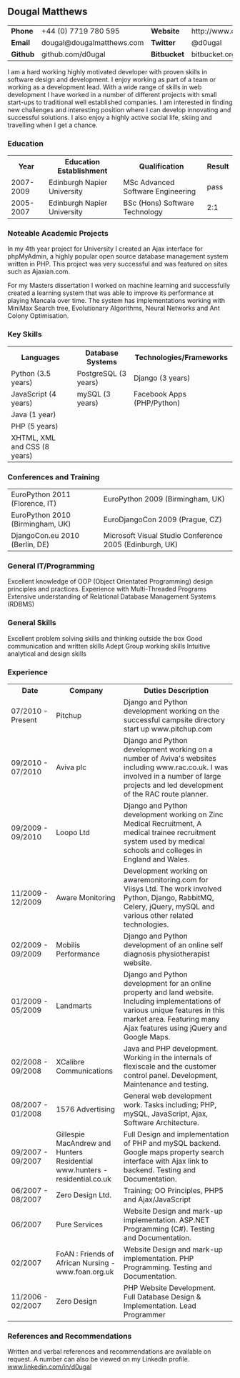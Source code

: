 ## Dougal Matthews

<table>
    <tr>
        <td><b>Phone</b></td>
        <td>+44 (0) 7719 780 595</td>
        <td><b>Website</b></td>
        <td>http://www.dougalmatthews.com/</td>
    </tr>
    <tr>
        <td><b>Email</b></td>
        <td>dougal@dougalmatthews.com</td>
        <td><b>Twitter</b></td>
        <td>@d0ugal</td>
    </tr>
    <tr>
        <td><b>Github</b></td>
        <td>github.com/d0ugal</td>
        <td><b>Bitbucket</b></td>
        <td>bitbucket.org/d0ugal</td>
    </tr>
</table>

I am a hard working highly motivated developer with proven skills in software 
design and development. I enjoy working as part of a team or working as a 
development lead. With a wide range of skills in web development I have 
worked in a number of different projects with small start-ups to traditional 
well established companies. I am interested in finding new challenges and 
interesting position where I can develop innovating and successful solutions. 
I also enjoy a highly active social life, skiing and travelling when I get a
chance.

### Education

<table>
    <tr>
        <th>Year</th>
        <th>Education Establishment</th>
        <th>Qualification</th>
        <th>Result</th>
    </tr>
    <tr>
        <td>2007-2009</td>
        <td>Edinburgh Napier University</td>
        <td>MSc Advanced Software Engineering</td>
        <td>pass</td>
    </tr>
    <tr>
        <td>2005-2007</td>
        <td>Edinburgh Napier University</td>
        <td>BSc (Hons) Software Technology</td>
        <td>2:1</td>
    </tr>
</table>

### Noteable Academic Projects

In my 4th year project for University I created an Ajax interface for phpMyAdmin, a highly popular open source database management system written in PHP. This project was very successful and was featured on sites such as Ajaxian.com.

For my Masters dissertation I worked on machine learning and successfully created a learning system that was able to improve its performance at playing Mancala over time. The system has implementations working with MiniMax Search tree, Evolutionary Algorithms, Neural Networks and Ant Colony Optimisation.

### Key Skills

<table>
    <tr>
        <th>Languages</th>
        <th>Database Systems</th>
        <th>Technologies/Frameworks</th>
    </tr>
    <tr>
        <td>Python (3.5 years)</td>
        <td>PostgreSQL (3 years)</td>
        <td>Django (3 years)</td>
    </tr>
    <tr>
        <td>JavaScript (4 years)</td>
        <td>mySQL (3 years)</td>
        <td>Facebook Apps (PHP/Python)</td>
    </tr>
    <tr>
        <td>Java (1 year)</td>
        <td></td>
        <td></td>
    </tr>
    <tr>
        <td>PHP (5 years)</td>
        <td></td>
        <td></td>
    </tr>
    <tr>
        <td>XHTML, XML and CSS (8 years)</td>
        <td></td>
        <td></td>
    </tr>
</table>

### Conferences and Training

<table>
    <tr>
        <td>EuroPython 2011 (Florence, IT)</td>
        <td>EuroPython 2009 (Birmingham, UK)</td>
    </tr>
    <tr>
        <td>EuroPython 2010 (Birmingham, UK)</td>
        <td>EuroDjangoCon 2009 (Prague, CZ)</td>
    </tr>
    <tr>
        <td>DjangoCon.eu 2010 (Berlin, DE)</td>
        <td>Microsoft Visual Studio Conference 2005 (Edinburgh, UK)</td>
    </tr>
</table>

### General IT/Programming

Excellent knowledge of OOP (Object Orientated Programming) design principles and practices.
Experience with Multi-Threaded Programs
Extensive  understanding of Relational Database Management Systems (RDBMS)

### General Skills

Excellent problem solving skills and thinking outside the box
Good communication and written skills
Adept Group working skills 
Intuitive analytical and design skills

### Experience

<table>
    <tr>
        <th style="width:20%">Date</th>
        <th style="width:30%">Company</th>
        <th style="width:50%">Duties Description</th>
    </tr>
    <tr>
        <td>07/2010 - Present</td>
        <td>Pitchup</td>
        <td>Django and Python development working on the successful campsite
        directory start up www.pitchup.com
    </tr>
    <tr>
        <td>09/2010 - 07/2010</td>
        <td>Aviva plc</td>
        <td>Django and Python development working on a number of Aviva's 
        websites including www.rac.co.uk. I was involved in a number of large 
        projects and led development of the RAC route planner.
        </td>
    </tr>
    <tr>
        <td>09/2009 - 09/2010</td>
        <td>Loopo Ltd</td>
        <td>Django and Python development working on Zinc Medical Recruitment, 
        A medical trainee recruitment system used by  medical schools and 
        colleges in England and Wales.</td>
    </tr>
    <tr>
        <td>11/2009 - 12/2009</td>
        <td>Aware Monitoring</td>
        <td>Development working on awaremonitoring.com for Viisys Ltd. The 
        work involved Python, Django, RabbitMQ, Celery, jQuery, mySQL and 
        various other related technologies.</td>
    </tr>
    <tr>
        <td>02/2009 - 09/2009</td>
        <td>Mobilis Performance</td>
        <td>Django and Python development of an online self diagnosis 
        physiotherapist website.</td>
    </tr>
    <tr>
        <td>01/2009 - 05/2009</td>
        <td>Landmarts</td>
        <td>Django and Python development for an online property and land 
        website. Including implementations of various unique features in this 
        market area. Featuring many Ajax features using jQuery and Google Maps.</td>
    </tr>
    <tr>
        <td>02/2008 - 09/2008</td>
        <td>XCalibre Communications</td>
        <td>Java and PHP development. Working in the internals of flexiscale 
        and the customer control panel. Development, Maintenance and testing.</td>
    </tr>
    <tr>
        <td>08/2007 - 01/2008</td>
        <td>1576 Advertising</td>
        <td>General web development work. Tasks including; PHP, mySQL, 
        JavaScript, Ajax, Software Architecture.</td>
    </tr>
    <tr>
        <td>09/2007 - 09/2007</td>
        <td>Gillespie MacAndrew and Hunters Residential
        www.hunters - residential.co.uk</td>
        <td>Full Design and implementation of PHP and mySQL backend. Google 
        maps property search interface with Ajax link to backend.
        Testing and Documentation.</td>
    </tr>
    <tr>
        <td>06/2007 - 08/2007</td>
        <td>Zero Design Ltd.</td>
        <td>Training; OO Principles, PHP5 and Ajax/JavaScript</td>
    </tr>
    <tr>
        <td>06/2007</td>
        <td>Pure Services</td>
        <td>Website Design and mark-up implementation.
        ASP.NET Programming (C#).
        Testing and Documentation.</td>
    </tr>
    <tr>
        <td>02/2007</td>
        <td>FoAN : Friends of African Nursing - www.foan.org.uk</td>
        <td>Website Design and mark-up implementation.
        PHP Programming. 
        Testing and Documentation.</td>
    </tr>
    <tr>
        <td>11/2006 - 02/2007</td>
        <td>Zero Design</td>
        <td>PHP Website Development. Full Database Design & Implementation.
        Lead Programmer</td>
    </tr>

</table>

### References and Recommendations

Written and verbal references and recommendations are available on request. A number can also be viewed on my LinkedIn profile. www.linkedin.com/in/d0ugal

